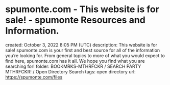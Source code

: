 # spumonte.com - This website is for sale! - spumonte Resources and Information.

created: October 3, 2022 8:05 PM (UTC)
description: This website is for sale! spumonte.com is your first and best source for all of the information you’re looking for. From general topics to more of what you would expect to find here, spumonte.com has it all. We hope you find what you are searching for!
folder: BOOKMRKS-MTHRFCKR / SEARCH PARTY MTHRFCKR! / Open Directory Search
tags: open directory
url: https://spumonte.com/files